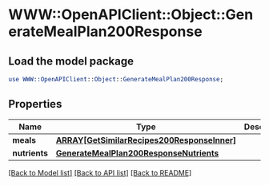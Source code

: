 # WWW::OpenAPIClient::Object::GenerateMealPlan200Response

## Load the model package
```perl
use WWW::OpenAPIClient::Object::GenerateMealPlan200Response;
```

## Properties
Name | Type | Description | Notes
------------ | ------------- | ------------- | -------------
**meals** | [**ARRAY[GetSimilarRecipes200ResponseInner]**](GetSimilarRecipes200ResponseInner.md) |  | 
**nutrients** | [**GenerateMealPlan200ResponseNutrients**](GenerateMealPlan200ResponseNutrients.md) |  | 

[[Back to Model list]](../README.md#documentation-for-models) [[Back to API list]](../README.md#documentation-for-api-endpoints) [[Back to README]](../README.md)


